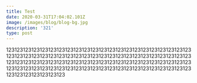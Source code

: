 ```yaml
---
title: Test
date: 2020-03-31T17:04:02.101Z
image: /images/blog/blog-bg.jpg
description: '321'
type: post
---
```

123123123123123123123123123123123123123123123123123123123123123123123123123123123123123123123123123123123123123123123123123123123123123123123123123123123123123123123123123123123123123123123123123123123123123123123123123123123123123123123123123123123123123123123123123123123123123123123
